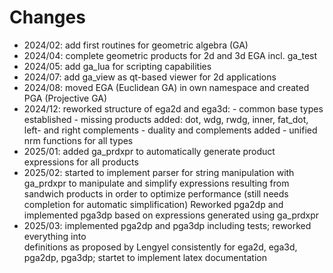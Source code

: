 # Changes

- 2024/02: add first routines for geometric algebra (GA)
- 2024/04: complete geometric products for 2d and 3d EGA incl. ga_test
- 2024/05: add ga_lua for scripting capabilities
- 2024/07: add ga_view as qt-based viewer for 2d applications
- 2024/08: moved EGA (Euclidean GA) in own namespace and created PGA (Projective GA)
- 2024/12: reworked structure of ega2d and ega3d:
                - common base types established
                - missing products added: dot, wdg, rwdg, inner, fat_dot,
                  left- and right complements
                - duality and complements added
                - unified nrm functions for all types
- 2025/01: added ga_prdxpr to automatically generate product expressions for all products
- 2025/02: started to implement parser for string manipulation with ga_prdxpr to
           manipulate and simplify expressions resulting from sandwich products in order
           to optimize performance (still needs completion for automatic simplification)
           Reworked pga2dp and implemented pga3dp based on expressions generated using ga_prdxpr
- 2025/03: implemented pga2dp and pga3dp including tests; reworked everything into  
           definitions as proposed by Lengyel consistently for ega2d, ega3d, pga2dp,
           pga3dp; startet to implement latex documentation
